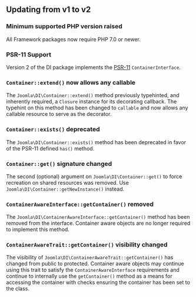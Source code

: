 ## Updating from v1 to v2

### Minimum supported PHP version raised

All Framework packages now require PHP 7.0 or newer.

### PSR-11 Support

Version 2 of the DI package implements the [PSR-11](https://github.com/php-fig/fig-standards/blob/master/accepted/PSR-11-container.md) `ContainerInterface`.

### `Container::extend()` now allows any callable

The `Joomla\DI\Container::extend()` method previously typehinted, and inherently required, a `Closure` instance for its
decorating callback. The typehint on this method has been changed to `callable` and now allows any callable resource
to serve as the decorator.

### `Container::exists()` deprecated

The `Joomla\DI\Container::exists()` method has been deprecated in favor of the PSR-11 defined `has()` method.

### `Container::get()` signature changed

The second (optional) argument on `Joomla\DI\Container::get()` to force recreation on shared resources was removed.
Use `Joomla\DI\Container::getNewInstance()` instead.

### `ContainerAwareInterface::getContainer()` removed

The `Joomla\DI\ContainerAwareInterface::getContainer()` method has been removed from the interface.  Container aware
objects are no longer required to implement this method.

### `ContainerAwareTrait::getContainer()` visibility changed

The visibility of `Joomla\DI\ContainerAwareTrait::getContainer()` has changed from public to protected.  Container aware
objects may continue using this trait to satisfy the `ContainerAwareInterface` requirements and continue to internally
use the `getContainer()` method as a means for accessing the container with checks ensuring the container has been set
to the class.
